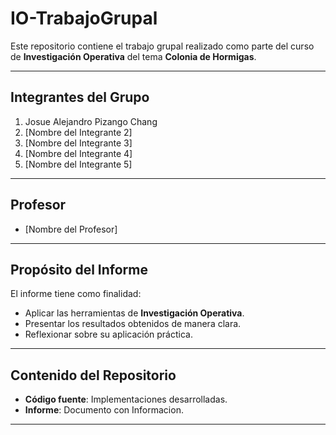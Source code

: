 # IO-TrabajoGrupal
Este repositorio contiene el trabajo grupal realizado como parte del curso de **Investigación Operativa** del tema **Colonia de Hormigas**.

---

## Integrantes del Grupo
1. Josue Alejandro Pizango Chang
2. [Nombre del Integrante 2]
3. [Nombre del Integrante 3]
4. [Nombre del Integrante 4]
5. [Nombre del Integrante 5]

---

## Profesor
- [Nombre del Profesor]

---

## Propósito del Informe
El informe tiene como finalidad:
- Aplicar las herramientas de **Investigación Operativa**.
- Presentar los resultados obtenidos de manera clara.
- Reflexionar sobre su aplicación práctica.

---

## Contenido del Repositorio
- **Código fuente**: Implementaciones desarrolladas.
- **Informe**: Documento con Informacion.

---

